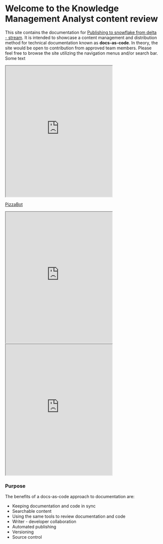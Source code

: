 # Welcome to the Knowledge Management Analyst content review

This site contains the documentation for [Publishing to snowflake from delta - stream](documentation.md). It is intended to showcase a content management and distribution method for technical documentation known as **docs-as-code**. In theory, the site would be open to contribution from approved team members. Please feel free to browse the site utilizing the navigation menus and/or search bar. Some text
<iframe height="430", width="350" src="https://bot.dialogflow.com/a87cdc8f-5b4d-4b09-9a31-eccda9403a76" ></iframe>

[PizzaBot](https://bot.dialogflow.com/a87cdc8f-5b4d-4b09-9a31-eccda9403a76)

<iframe width="350" height="430" allow="microphone;" src="https://console.dialogflow.com/api-client/demo/embedded/a87cdc8f-5b4d-4b09-9a31-eccda9403a76"></iframe>

  <iframe id="PizzaBot"
      title="PizzaBot"
      width="350"
      height="430"
      src="https://console.dialogflow.com/api-client/demo/embedded/a87cdc8f-5b4d-4b09-9a31-eccda9403a76">
  </iframe>

### Purpose
The benefits of a docs-as-code approach to documentation are:

* Keeping documentation and code in sync
* Searchable content
* Using the same tools to review documentation and code
* Writer - developer collaboration
* Automated publishing
* Versioning
* Source control
